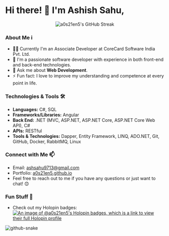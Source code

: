 # Hi there! 👋 I'm Ashish Sahu,

<p align="center">
  <img src="https://github-readme-streak-stats.herokuapp.com/?user=a0s21en5" alt="a0s21en5's GitHub Streak" />
</p>

### About Me ℹ️
- 👨‍💻 Currently I'm an Associate Developer at CoreCard Software India Pvt. Ltd.
- 🌱 I'm a passionate software developer with experience in both front-end and back-end technologies.
- 💬 Ask me about **Web Development**.
- ⚡ Fun fact: I love to improve my understanding and competence at every point in life.

### Technologies & Tools 🛠️
- **Languages:** C#, SQL
- **Frameworks/Libraries:** Angular
- **Back End:** .NET (MVC, ASP.NET, ASP.NET Core, ASP.NET Core Web API), C#
- **APIs:** RESTful
- **Tools & Technologies:** Dapper, Entity Framework, LINQ, ADO.NET, Git, GitHub, Docker, RabbitMQ, Linux

### Connect with Me 📫
- Email: ashsahu9713@gmail.com
- Portfolio: [a0s21en5.github.io](https://a0s21en5.github.io/AshishSahu.github.io/)
- Feel free to reach out to me if you have any questions or just want to chat! 😊

### Fun Stuff 🎉
- Check out my Holopin badges: [![An image of @a0s21en5's Holopin badges, which is a link to view their full Holopin profile](https://holopin.me/a0s21en5)](https://holopin.io/@a0s21en5)

![github-snake](https://github.com/a0s21en5/a0s21en5/assets/86140629/ac7180bc-ce3f-44b1-bde2-13353b6a0736)
